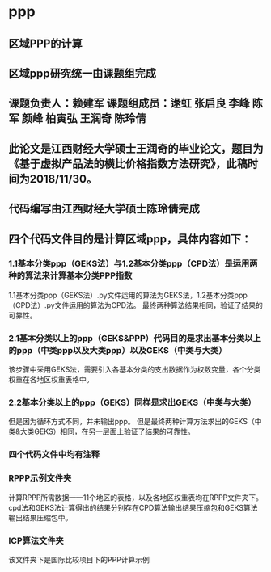 # ppp
## 区域PPP的计算
## 区域ppp研究统一由课题组完成
## 课题负责人：赖建军  课题组成员：逯虹 张启良 李峰 陈军 颜峰 柏寅弘 王润奇 陈玲倩 
## 此论文是江西财经大学硕士王润奇的毕业论文，题目为《基于虚拟产品法的横比价格指数方法研究》，此稿时间为2018/11/30。
## 代码编写由江西财经大学硕士陈玲倩完成
## 四个代码文件目的是计算区域ppp，具体内容如下：
### 1.1基本分类ppp（GEKS法）与1.2基本分类ppp（CPD法）是运用两种的算法来计算基本分类PPP指数
1.1基本分类ppp（GEKS法）.py文件运用的算法为GEKS法，1.2基本分类ppp（CPD法）.py文件运用的算法为CPD法。
最终两种算法结果相同，验证了结果的可靠性。
### 2.1基本分类以上的ppp（GEKS&PPP）代码目的是求出基本分类以上的ppp（中类ppp以及大类ppp）以及GEKS（中类与大类）
该步骤中采用GEKS法，需要引入各基本分类的支出数据作为权数变量，各个分类权重在各地区权重表格中。
### 2.2基本分类以上的ppp（GEKS）同样是求出GEKS（中类与大类）
但是因为循环方式不同，并未输出ppp。
但是最终两种计算方法求出的GEKS（中类&大类GEKS）相同，在另一层面上验证了结果的可靠性。
### 四个代码文件中均有注释
### RPPP示例文件夹
计算RPPP所需数据——11个地区的表格，以及各地区权重表均在RPPP文件夹下。
cpd法和GEKS法计算得出的结果分别存在CPD算法输出结果压缩包和GEKS算法输出结果压缩包中。
### ICP算法文件夹
该文件夹下是国际比较项目下的PPP计算示例
